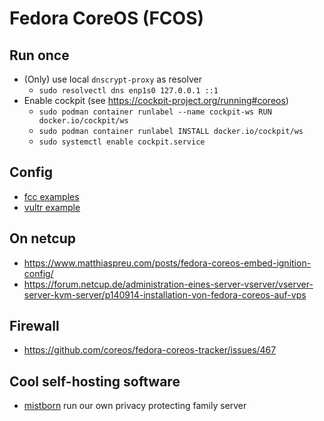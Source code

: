 # Fedora CoreOS (FCOS)


## Run once

* (Only) use local `dnscrypt-proxy` as resolver
  + `sudo resolvectl dns enp1s0 127.0.0.1 ::1`
* Enable cockpit (see https://cockpit-project.org/running#coreos)
  + `sudo podman container runlabel --name cockpit-ws RUN docker.io/cockpit/ws`
  + `sudo podman container runlabel INSTALL docker.io/cockpit/ws`
  + `sudo systemctl enable cockpit.service`

## Config

* [fcc examples](https://coreos.github.io/fcct/examples/)
* [vultr example](https://www.vultr.com/docs/ignition)

## On netcup

* https://www.matthiaspreu.com/posts/fedora-coreos-embed-ignition-config/
* https://forum.netcup.de/administration-eines-server-vserver/vserver-server-kvm-server/p140914-installation-von-fedora-coreos-auf-vps

## Firewall

* https://github.com/coreos/fedora-coreos-tracker/issues/467


## Cool self-hosting software

* [mistborn](https://gitlab.com/cyber5k/mistborn) run our own privacy protecting family server
